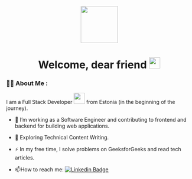 <div align="center">
  <img src="https://media.giphy.com/media/v1.Y2lkPTc5MGI3NjExdWYycmxmeXNhbnk3cjRnYjFmcnh1ZG9vZ2tlNGR6Y2QwcnA5Yjc2NCZlcD12MV9pbnRlcm5hbF9naWZfYnlfaWQmY3Q9Zw/RT3S8fkHUxECJJpwvT/giphy.gif" width="100"/>
</div>
<h1 align="center">
  Welcome, dear friend 
  <img src="https://media.giphy.com/media/hvRJCLFzcasrR4ia7z/giphy.gif" width="30px"/>
</h1>

### :woman_technologist: About Me :
I am a Full Stack Developer <img src="https://media.giphy.com/media/WUlplcMpOCEmTGBtBW/giphy.gif" width="30"> from Estonia (in the beginning of the journey).
- :telescope: I’m working as a Software Engineer and contributing to frontend and backend for building web applications.

- :seedling: Exploring Technical Content Writing.

- :zap: In my free time, I solve problems on GeeksforGeeks and read tech articles.

- :mailbox:How to reach me: [![Linkedin Badge](https://img.shields.io/badge/-kakbar-blue?style=flat&logo=Linkedin&logoColor=white)](your-linkedin-url)
